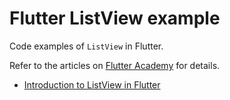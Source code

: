 # Flutter ListView example

Code examples of `ListView` in Flutter.

Refer to the articles on [Flutter Academy](https://flutter-academy.com/) for details.

* [Introduction to ListView in Flutter](https://flutter-academy.com/introduction-listview-flutter/)